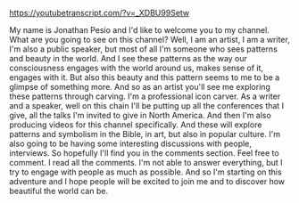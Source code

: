 https://youtubetranscript.com/?v=_XDBU99Setw

 My name is Jonathan Pesio and I'd like to welcome you to my channel. What are you going to see on this channel? Well, I am an artist, I am a writer, I'm also a public speaker, but most of all I'm someone who sees patterns and beauty in the world. And I see these patterns as the way our consciousness engages with the world around us, makes sense of it, engages with it. But also this beauty and this pattern seems to me to be a glimpse of something more. And so as an artist you'll see me exploring these patterns through carving. I'm a professional icon carver. As a writer and a speaker, well on this chain I'll be putting up all the conferences that I give, all the talks I'm invited to give in North America. And then I'm also producing videos for this channel specifically. And these will explore patterns and symbolism in the Bible, in art, but also in popular culture. I'm also going to be having some interesting discussions with people, interviews. So hopefully I'll find you in the comments section. Feel free to comment. I read all the comments. I'm not able to answer everything, but I try to engage with people as much as possible. And so I'm starting on this adventure and I hope people will be excited to join me and to discover how beautiful the world can be.